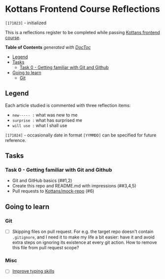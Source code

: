 # Kottans Frontend Course Reflections

`[171023]` - initialized

This is a reflections register to be completed while
passing [Kottans frontend course](https://github.com/Kottans/frontend).

<!-- START doctoc generated TOC please keep comment here to allow auto update -->
<!-- DON'T EDIT THIS SECTION, INSTEAD RE-RUN doctoc TO UPDATE -->
**Table of Contents**  *generated with [DocToc](https://github.com/thlorenz/doctoc)*

- [Legend](#legend)
- [Tasks](#tasks)
  - [Task 0 - Getting familiar with Git and Github](#task-0---getting-familiar-with-git-and-github)
- [Going to learn](#going-to-learn)
  - [Git](#git)

<!-- END doctoc generated TOC please keep comment here to allow auto update -->


## Legend

Each article studied is commented with three reflection items:
 * `new----- :` what was new to me
 * `surprise :` what has surprised me
 * `will use :` what I shall use

`[171024]` - occasionally date in format `[YYMMDD]` can be specified
for future reference.

## Tasks

### Task 0 - Getting familiar with Git and Github

 * Git and GitHub basics (##1,2)
 * Create this repo and README.md with impressions (##3,4,5)
 * Pull requests to [Kottans/mock-repo](https://github.com/Kottans/mock-repo) (#6)


## Going to learn

### Git
 * [ ] Skipping files on pull request. For e.g. the target repo
       doesn't contain `.gitignore`, and I need it to make my life
       a bit easier: have it and avoid extra steps on ignoring its
       existence at every git action.
       How to remove this file from pull request scope?
### Misc
 * [ ] [Improve typing skills](https://www.typingclub.com/)